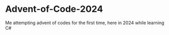 # Advent-of-Code-2024
Me attempting advent of codes for the first time, here in 2024 while learning C#

